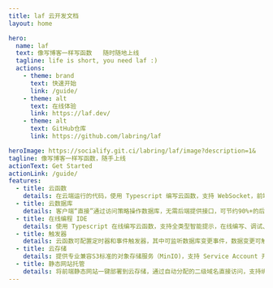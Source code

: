 ```yaml
---
title: laf 云开发文档
layout: home

hero:
  name: laf
  text: 像写博客一样写函数   随时随地上线
  tagline: life is short, you need laf :)
  actions:
    - theme: brand
      text: 快速开始
      link: /guide/
    - theme: alt
      text: 在线体验
      link: https://laf.dev/
    - theme: alt
      text: GitHub仓库
      link: https://github.com/labring/laf

heroImage: https://socialify.git.ci/labring/laf/image?description=1&
tagline: 像写博客一样写函数，随手上线
actionText: Get Started
actionLink: /guide/
features:
  - title: 云函数
    details: 在云端运行的代码，使用 Typescript 编写云函数，支持 WebSocket，前端直接调用。云函数为 Node.js 运行环境。
  - title: 云数据库
    details: 客户端“直接”通过访问策略操作数据库，无需后端提供接口，可节约90%+的后端接口，前端开发者可独立完成应用开发。
  - title: 在线编程 IDE
    details: 使用 Typescript 在线编写云函数，支持全类型智能提示，在线编写、调试、日志，代码即内容，保存即发布。
  - title: 触发器
    details: 云函数可配置定时器和事件触发器，其中可监听数据库变更事件，数据变更可触发云函数的执行。
  - title: 云存储
    details: 提供专业兼容S3标准的对象存储服务（MinIO)，支持 Service Account 开放能力。
  - title: 静态网站托管
    details: 将前端静态网站一键部署到云存储，通过自动分配的二级域名直接访问，支持绑定自定义域名。
---
```

